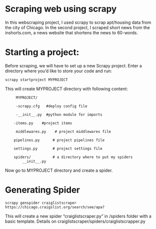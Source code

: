 # Scraping web using scrapy

In this webscraping project, I used scrapy to scrap apt/housing data from the city of Chicago. In the second project, I scraped short news from the inshorts.com, a news website that shortens the news to 60-words. 

# Starting a project:
Before scraping, we will have to set up a new Scrapy project. Enter a directory where you’d like to store your code and run:

`scrapy startproject MYPROJECT`

This will create MYPROJECT directory with following content:

         MYPROJECT/
         
         -scrapy.cfg   #deploy config file
         
         -__init__.py  #python module for imports
        
        -items.py    #project items
         
         middlewares.py    # project middlewares file

        pipelines.py      # project pipelines file

        settings.py       # project settings file

        spiders/          # a directory where to put my spiders
            __init__.py
  
  
Now go to MYPROJECT directory and create a spider. 
# Generating Spider

`scrapy genspider craiglistscraper https://chicago.craigslist.org/search/see/apa?`

This will create a new spider “craiglistscraper.py” in /spiders folder with a basic template. Details on craiglistscraper/spiders/craiglistscrapper.py



